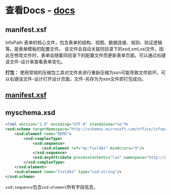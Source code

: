 
# 查看Docs - [docs](/docs/)

## manifest.xsf
InfoPath 表单的核心文件，包含表单的结构、视图、数据连接、规则、验证逻辑等。是表单模板的配置文件。
该文件会自动关联同目录下的xsd,xml,xsl文件，因此在修改文件时，表单会随着同目录下的配置文件而更新表单页面。可以通过右键该文件-设计来查看表单变化。

**打包：** 使用常规的压缩包工具对文件夹进行重新压缩为xsn可能导致文件损坏。可以右键该文件-设计打开设计页面，文件-另存为为xsn文件即打包成功。

## [manifest.xsf](/docs/manifest.xsf.md)

## myschema.xsd

```xml
<?xml version="1.0" encoding="UTF-8" standalone="no"?>
<xsd:schema targetNamespace="http://schemas.microsoft.com/office/infopath/2003/myXSD/2020-10-27T07:28:52" xmlns:xsi="http://www.w3.org/2001/XMLSchema-instance" xmlns:xhtml="http://www.w3.org/1999/xhtml" xmlns:my="http://schemas.microsoft.com/office/infopath/2003/myXSD/2020-10-27T07:28:52" xmlns:xd="http://schemas.microsoft.com/office/infopath/2003" xmlns:xsd="http://www.w3.org/2001/XMLSchema">
	<xsd:element name="DEMO">
		<xsd:complexType>
			<xsd:sequence>
				<xsd:element ref="my:fieldA1" minOccurs="0"/>
			</xsd:sequence>
			<xsd:anyAttribute processContents="lax" namespace="http://www.w3.org/XML/1998/namespace"/>
		</xsd:complexType>
	</xsd:element>
	<xsd:element name="fieldA1" type="xsd:string"/>
</xsd:schema>
```

`xsd:sequence`包含`xsd:element`所有字段信息。

